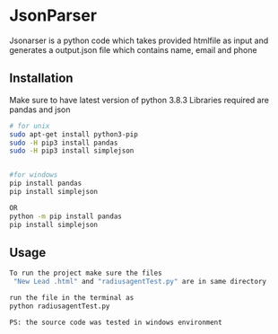 # JsonParser

Jsonarser is a python code which takes provided htmlfile as input and generates a output.json file which contains
name, email and phone 

## Installation

Make sure to have latest version of python 3.8.3
Libraries required are pandas and json

```bash
# for unix
sudo apt-get install python3-pip
sudo -H pip3 install pandas
sudo -H pip3 install simplejson


#for windows
pip install pandas
pip install simplejson

OR
python -m pip install pandas
pip install simplejson

```

## Usage

```bash
To run the project make sure the files
 "New Lead .html" and "radiusagentTest.py" are in same directory

run the file in the terminal as
python radiusagentTest.py 

PS: the source code was tested in windows environment
```
